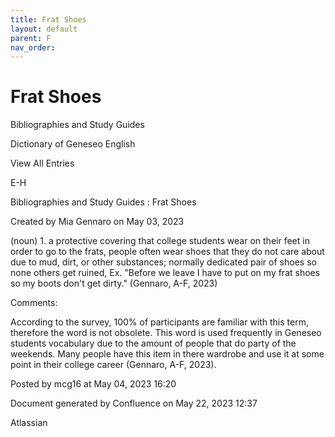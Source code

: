 ```yaml
---
title: Frat Shoes
layout: default
parent: F
nav_order:
---
```


# Frat Shoes

Bibliographies and Study Guides

Dictionary of Geneseo English

View All Entries

E-H

Bibliographies and Study Guides : Frat Shoes

Created by  Mia Gennaro on May 03, 2023

(noun) 1. a protective covering that college students wear on their feet in order to go to the frats, people often wear shoes that they do not care about due to mud, dirt, or other substances; normally dedicated pair of shoes so none others get ruined, Ex. &quot;Before we leave I have to put on my frat shoes so my boots don't get dirty.&quot; (Gennaro, A-F, 2023)

Comments:

According to the survey, 100% of participants are familiar with this term, therefore the word is not obsolete. This word is used frequently in Geneseo students vocabulary due to the amount of people that do party of the weekends. Many people have this item in there wardrobe and use it at some point in their college career (Gennaro, A-F, 2023). 

Posted by mcg16 at May 04, 2023 16:20

Document generated by Confluence on May 22, 2023 12:37

Atlassian
